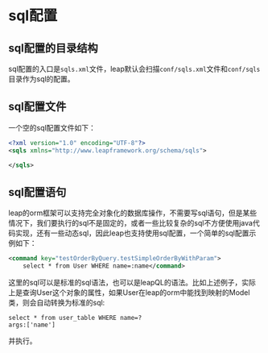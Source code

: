 # sql配置

## sql配置的目录结构

sql配置的入口是`sqls.xml`文件，leap默认会扫描`conf/sqls.xml`文件和`conf/sqls`目录作为sql的配置。

## sql配置文件

一个空的sql配置文件如下：

```xml
<?xml version="1.0" encoding="UTF-8"?>
<sqls xmlns="http://www.leapframework.org/schema/sqls">

</sqls>
```

## sql配置语句

leap的orm框架可以支持完全对象化的数据库操作，不需要写sql语句，但是某些情况下，我们要执行的sql不是固定的，或者一些比较复杂的sql不方便使用java代码实现，还有一些动态sql，因此leap也支持使用sql配置，一个简单的sql配置示例如下：

```xml
<command key="testOrderByQuery.testSimpleOrderByWithParam">
    select * from User WHERE name=:name</command>
```

这里的sql可以是标准的sql语法，也可以是leapQL的语法。比如上述例子，实际上是查询User这个对象的属性，如果User在leap的orm中能找到映射的Model类，则会自动转换为标准的sql:

```
select * from user_table WHERE name=?
args:['name']
```

并执行。